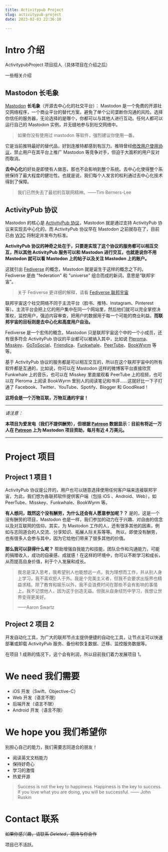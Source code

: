 ```yaml
---
title: Activitypub Project
slug: activitypub-project
date: 2023-02-03 22:36:18

---
```


# Intro 介绍

ActivitypubProject 项目招人（具体项目在介绍之后）

一些相关介绍

<!--more-->

## Mastodon 长毛象

[Mastodon](https://mastodon.social/) **长毛象**（开源去中心化的社交平台）：
Mastodon 是一个免费的开源社交网络程序，一个商业平台的替代方案，避免了单个公司垄断你沟通的风险。选择你信任的服务器，无论选择的是哪个，你都可以与其他人进行互动。任何人都可以运行自己的 Mastodon 实例，并无缝地参与到社交网络中。

> 如果你没有使用过 mastodon 等软件，强烈建议你使用一番。

它是当前推特最好的替代品，好到连推特都感到有压力。推特曾经[修改用户使用协议](https://www.nytimes.com/2022/12/18/business/twitter-ban-social-media-competitors-mastodon.html)，禁止用户在其平台上推广 Mastodon 等竞争对手，但迫于大面积的用户反对而取消。

**去中心化**的好处是即使有人做恶，那也不会影响到整个系统。去中心化使得整个系统保持了最大程度的健壮性。也就是说，我们每个人发言的权利通过去中心化技术得到了保障。

> 我们已然失去了最初的互联网精神。——Tim Berners-Lee

## ActivityPub 协议

Mastodon 的核心是 [ActivityPub 协议](https://www.w3.org/TR/activitypub/)，Mastodon 就是通过支持 ActivityPub 协议来实现去中心化的。而 ActivityPub 协议早在 Mastodon 之前就存在了，目前已由 [W3C](https://www.w3.org/) 将制定并发布为标准。

**ActivityPub 协议的神奇之处在于，只要是实现了这个协议的服务都可以相互交互，所以其他 ActivityPub 服务可以和  Mastodon 进行交互，也就是说你不用 Mastodon 就可以看 Mastodon 上的帖子以及关注 Mastodon 上的账户。**

这就引出 [Fediverse](https://en.wikipedia.org/wiki/Fediverse) 的概念，Mastodon 就是诞生于这样的概念之下的。Fediverse 是由 "federation" 和 "universe" 组合而成的新词，意思是“联邦宇宙”。

> 关于 Fediverse 更详细的解释，请看 [Fediverse 联邦宇宙](https://wzyboy.im/post/1486.html#:~:text=Fediverse%20%E6%98%AF%20federation,%2B%20universe%20%E7%9A%84%E9%80%A0%E8%AF%8D%EF%BC%8C%E4%B8%80%E8%88%AC%E8%AF%91%E4%B8%BA%E8%81%94%E9%82%A6%E5%AE%87%E5%AE%99%EF%BC%8C%E5%8D%B3%E6%98%AF%E7%94%B1%E5%90%84%E7%A7%8D%E7%A4%BE%E4%BA%A4%E7%BD%91%E7%BB%9C%E7%AB%99%E7%82%B9%E7%BB%84%E6%88%90%E7%9A%84%E4%B8%80%E4%B8%AA%E5%85%81%E8%AE%B8%E4%B8%8D%E5%90%8C%E7%AB%99%E7%82%B9%E4%B8%8A%E7%9A%84%E7%94%A8%E6%88%B7%E4%B9%8B%E9%97%B4%E4%BA%92%E7%9B%B8%E4%BA%A4%E6%B5%81%E7%9A%84%E8%81%94%E9%82%A6%E3%80%82)

联邦宇宙这个社交网络不同于主流平台（脸书、推特、Instagram、Pinterest 等）。主流平台会把上亿的用户集中在同一个网站里，然后他们就可以完全掌控决策权，监控用户，强迫内容审查，把用户的数据用于每一个可能的商业利益。**而联邦宇宙的目标则是去中心化和高度用户自治。**

Fediverse 是一个宏伟的概念，Mastodon 只是联邦宇宙这个中的一个小成员，还有很多符合 ActivityPub 协议的平台都可以被纳入其中，比如说 [Pleroma](https://pleroma.social/)、[Misskey](https://misskey-hub.net/en/)、[GoToSocial](https://gotosocial.org/)、[Friendica](https://friendi.ca/)、[Funkwhale](https://funkwhale.audio/)、[PeerTube](https://joinpeertube.org/)、[BookWyrm](https://joinbookwyrm.com/) 等等。

基于 ActivityPub 协议的服务都是可以相互交互的，所以在这个联邦宇宙中的所有软件都是互通的，比如说，你可以在 Mastodon  这样的微博客平台直接欣赏 Funkwhale 上的音乐，也可以在 Misskey 里直接观看 PeerTube 上的视频，也可以在  Pleroma 上阅读 BookWyrm 里别人的阅读笔记和书评……这就好比一下子打通了  Facebook、Twitter、YouTube、Spotify、Blogger 和 GoodRead！

**这将会是一个万物互联，万物互通的宇宙！**

------

*请注意：*

**本项目为爱发电（我们不提供酬劳），但根据 [Patreon](https://patreon.com/mastodon) 数据显示：目前有将近一万人在 [Patreon](https://patreon.com/mastodon) 上为 Mastodon 项目资助，每月有近 4 万美元。**

------

# Project 项目

## Project 1 项目 1

 ActivityPub 协议是公开的，用户也可以随意选择使用任何客户端来连接联邦宇宙，为此，我们想为各联邦软件提供客户端（包括 iOS 、Android、Web），如 PeerTube、Misskey、Funkwhale、BookWyrm 等。

**有人想问，既然这个没有酬劳，为什么还会有人愿意参加呢？？**
是的，这是一个没有酬劳的项目，Mastodon 也是一样，我们参加的动力在于兴趣、对自由的信念以及对互联网的信仰。其实，为 Mastodon 工作的人，还有很多其他的因素，例如与志同道合的人交流、分享知识、拓展人际关系等等。 所以，即使没有酬劳，也有很多人会参与其中，因为它给他们带来了很多其他的价值。

**那么我可以获得什么呢？**
帮助增强自我能力和技能，团队合作和沟通能力，可能的捐赠收入，成功的自豪感、成就感！在这样的环境中，你可以不断学习和成长，从而提高自身价值，利于个人发展和成长。

> 我总是深入思考，我希望别人也能想远一点。我为理想而工作，并从别人身上学习，我不喜欢拒人于外。我是个完美主义者，但我不会要求出版界也精益求精。除了教育和娱乐以外，我不会浪费时间在那些不会有影响的事情上。我不记恨他人，因为这于创造无益。但我从自身经历中学习，我想让世界变得更美好。
> 
> ——Aaron Swartz

## Project 2 项目 2

开发自动化工具，为广大的联邦节点主提供便捷的自动化工具，让节点主可以快速部署或卸载 ActivityPub 服务、备份和恢复数据、迁移、监控服务数据等。

在项目 1 成熟的情况下，这个会有利润，所以目前我们着力发展项目 1。

# We need 我们需要

- iOS 开发（Swift、Objective-C）
- Web 开发（语言不限）
- 后端开发（语言不限）
- Android 开发（语言不限）

# We hope you 我们希望你

别担心自己的能力，我们需要志同道合的朋友！

- 阅读英文文档能力
- 保持好奇心
- 学习的激情
- 热爱开源

> Success is not the key to happiness. Happiness is the key to success. If you love what you are doing, you will be successful.    —— John Ruskin

# Contact 联系

~~如果你感兴趣，请联系 *Deleted*，期待与你合作~~

项目已不活跃。

